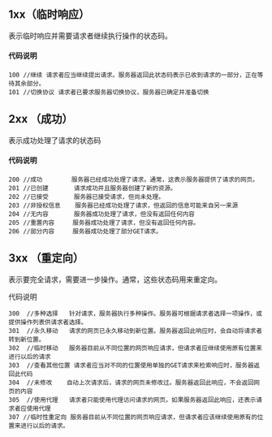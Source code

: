## 1xx（临时响应）

表示临时响应并需要请求者继续执行操作的状态码。

#### 代码说明

	100 //继续 请求者应当继续提出请求。服务器返回此状态码表示已收到请求的一部分，正在等待其余部分。
	101 //切换协议 请求者已要求服务器切换协议，服务器已确定并准备切换
	
## 2xx （成功）

表示成功处理了请求的状态码

#### 代码说明

	200 //成功        服务器已经成功处理了请求。通常，这表示服务器提供了请求的网页。
	201 //已创建       请求成功并且服务器创建了新的资源。
	202 //已接受       服务器已接受请求，但尚未处理。
	203 //非授权信息    服务器已经成功处理了请求，但返回的信息可能来自另一来源
	204 //无内容       服务器成功处理了请求，但没有返回任何内容
	205 //重置内容     服务器成功处理了请求，但没有返回任何内容。
	206 //部分内容     服务器成功处理了部分GET请求。
	
## 3xx （重定向）

表示要完全请求，需要进一步操作。通常，这些状态码用来重定向。

代码说明

	300  //多种选择   针对请求，服务器执行多种操作。服务器可根据请求者选择一项操作，或提供操作列表供请求者选择。
	301  //永久移动   请求的网页已永久移动到新位置。服务器返回此响应时，会自动将请求者转到新位置。
	302  //临时移动   服务器目前从不同位置的网页响应请求，但请求者应继续使用原有位置来进行以后的请求
	303  //查看其他位置 请求者应当对不同的位置使用单独的GET请求来检索响应时，服务器返回此代码
	304  //未修改    自动上次请求后，请求的网页未修改过。服务器返回此响应，不会返回网页的内容
	305  //使用代理   请求者只能使用代理访问请求的网页。如果服务器返回此响应，还表示请求者应使用代理
	307 //临时性重定向 服务器目前从不同位置的网页响应请求，但请求者应该继续使用原有的位置来进行以后的请求。
	
